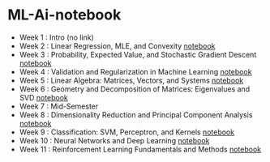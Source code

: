 # ML-Ai-notebook

- Week 1 : Intro (no link)
- Week 2 : Linear Regression, MLE, and Convexity [notebook](https://notebooklm.google.com/notebook/7d82d286-220e-4458-a1e2-4153ece69be4)
- Week 3 : Probability, Expected Value, and Stochastic Gradient Descent [notebook](https://notebooklm.google.com/notebook/f04b49c1-a008-4e56-8f92-8736c2a9a9d1)
- Week 4 : Validation and Regularization in Machine Learning [notebook](https://notebooklm.google.com/notebook/1dbb7ab3-de40-4ee9-bfcc-1c84305cc506)
- Week 5 : Linear Algebra: Matrices, Vectors, and Systems [notebook](https://notebooklm.google.com/notebook/bdfd0219-b6a5-4a1f-8fcb-066dd7fe4a96)
- Week 6 : Geometry and Decomposition of Matrices: Eigenvalues and SVD [notebook](https://notebooklm.google.com/notebook/fee4e90d-9362-4418-881e-235cf392e85b)
- Week 7 : Mid-Semester
- Week 8 : Dimensionality Reduction and Principal Component Analysis [notebook](https://notebooklm.google.com/notebook/64f74aa4-d314-4c63-940d-793369622df8)
- Week 9 : Classification: SVM, Perceptron, and Kernels [notebook](https://notebooklm.google.com/notebook/580a7525-64c0-4bb0-ba85-0dec65347f2f)
- Week 10 : Neural Networks and Deep Learning [notebook](https://notebooklm.google.com/notebook/50e32169-ab2d-4f2c-826a-5320a8607ecb)
- Week 11 : Reinforcement Learning Fundamentals and Methods [notebook](https://notebooklm.google.com/notebook/733cf4ad-a10a-4a63-b84c-1b641f707367)
